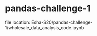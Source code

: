 # pandas-challenge-1

file location: Esha-S20/pandas-challenge-1/wholesale_data_analysis_code.ipynb
